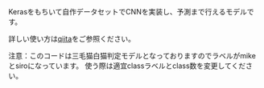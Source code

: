 
Kerasをもちいて自作データセットでCNNを実装し、予測まで行えるモデルです。

詳しい使い方は[qiita](https://qiita.com/ImR0305/items/85582285bff775e9251b)をご参照ください。

注意：このコードは三毛猫白猫判定モデルとなっておりますのでラベルがmikeとsiroになっています。
使う際は適宜classラベルとclass数を変更してください。
